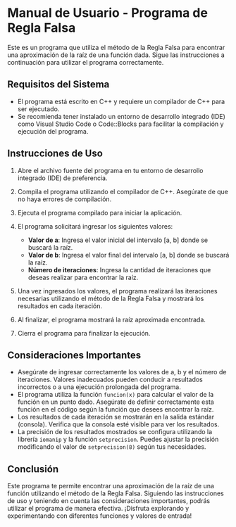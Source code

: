 # Manual de Usuario - Programa de Regla Falsa

Este es un programa que utiliza el método de la Regla Falsa para encontrar una aproximación de la raíz de una función dada. Sigue las instrucciones a continuación para utilizar el programa correctamente.

## Requisitos del Sistema

- El programa está escrito en C++ y requiere un compilador de C++ para ser ejecutado.
- Se recomienda tener instalado un entorno de desarrollo integrado (IDE) como Visual Studio Code o Code::Blocks para facilitar la compilación y ejecución del programa.

## Instrucciones de Uso

1. Abre el archivo fuente del programa en tu entorno de desarrollo integrado (IDE) de preferencia.
2. Compila el programa utilizando el compilador de C++. Asegúrate de que no haya errores de compilación.
3. Ejecuta el programa compilado para iniciar la aplicación.
4. El programa solicitará ingresar los siguientes valores:

   - **Valor de a**: Ingresa el valor inicial del intervalo [a, b] donde se buscará la raíz.
   - **Valor de b**: Ingresa el valor final del intervalo [a, b] donde se buscará la raíz.
   - **Número de iteraciones**: Ingresa la cantidad de iteraciones que deseas realizar para encontrar la raíz.

5. Una vez ingresados los valores, el programa realizará las iteraciones necesarias utilizando el método de la Regla Falsa y mostrará los resultados en cada iteración.
6. Al finalizar, el programa mostrará la raíz aproximada encontrada.
7. Cierra el programa para finalizar la ejecución.

## Consideraciones Importantes

- Asegúrate de ingresar correctamente los valores de a, b y el número de iteraciones. Valores inadecuados pueden conducir a resultados incorrectos o a una ejecución prolongada del programa.
- El programa utiliza la función `funcion(x)` para calcular el valor de la función en un punto dado. Asegúrate de definir correctamente esta función en el código según la función que desees encontrar la raíz.
- Los resultados de cada iteración se mostrarán en la salida estándar (consola). Verifica que la consola esté visible para ver los resultados.
- La precisión de los resultados mostrados se configura utilizando la librería `iomanip` y la función `setprecision`. Puedes ajustar la precisión modificando el valor de `setprecision(8)` según tus necesidades.

## Conclusión

Este programa te permite encontrar una aproximación de la raíz de una función utilizando el método de la Regla Falsa. Siguiendo las instrucciones de uso y teniendo en cuenta las consideraciones importantes, podrás utilizar el programa de manera efectiva. ¡Disfruta explorando y experimentando con diferentes funciones y valores de entrada!